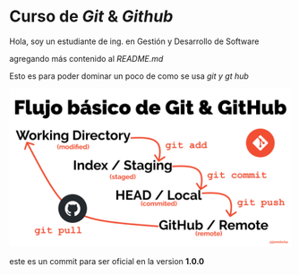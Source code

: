 # Curso de _Git_ & _Github_

Hola, soy un estudiante de ing. en Gestión y Desarrollo de Software

agregando más contenido al _README.md_

Esto es para poder dominar un poco de como se usa _git y gt hub_

![Fluido de git](git-flow.png)

este es un commit para ser oficial en la version **1.0.0**



